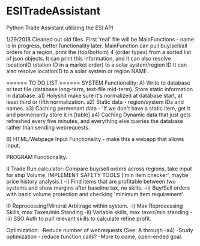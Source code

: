 # ESITradeAssistant
Python Trade Assistant utilizing the ESI API

1/29/2018
Cleaned out old files. First 'real' file will be MainFunctions - name is in progress, better functionality later.
MainFunction can pull buy/sell/all orders for a region, print the (top/bottom) 4 (order types) from a sorted list of json objects.
It can print this information, and it can also resolve locationID (station ID in a market order) to a solar system/region ID
It can also resolve locationID to a solar system or region NAME. 

====== TO DO LIST ======
SYSTEM Functionality:
A) Write to database or text file (database long-term, text-file mid-term). Store static information in database.
a1) Holyshit make sure it's normalized at database start, at least third or fifth normalization.
a2) Static data - region/system IDs and names. 
a3) Caching permenant data - 'If we don't have a static item, get it and permenantly store it in [table]
a4) Caching Dynamic data that just gets refreshed every five minutes, and everything else queries the database rather than sending webrequests.

B) HTML/Webpage Input Functionality - make this a webapp that allows input. 

PROGRAM Functionality. 

I) Trade Run calculator: Compare buy/sell orders across regions, take input for ship Volume, IMPLEMENT SAFETY TOOLS ('min item checker', maybe price history analysis.)
-i) Find items that are profitable between two systems and show margins after baseline tax, no skills. 
-ii) Buy/Sell orders with basic volume protection and checking 'minimum item requirement'
 
II) Reprocessing/Mineral Arbitrage within system. 
-i) Max Reprocessing Skills, max Taxes/min Standing
-ii) Variable skills, max taxes/min standing
-iii) SSO Auth to pull relevant skills to calculate refine profit. 

Optimization:
-Reduce number of webrequests (See: A through -a4)
-Study optimization - reduce function calls?
-More to come, open-ended goal. 
